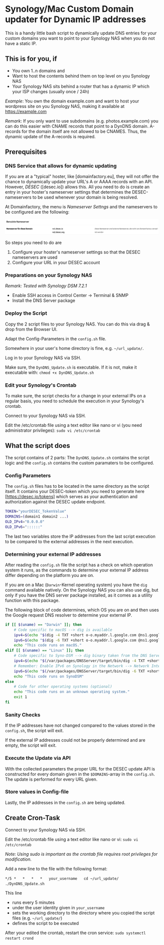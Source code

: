 # Synology/Mac Custom Domain updater for Dynamic IP addresses

This is a handy little bash script to dynamically update DNS entries for your custom domains you want to point to your Synology NAS when you do not have a static IP.

## This is for you, if

- You own 1..n domains and
- Want to host the contents behind them on top level on you Synology NAS
- Your Synology NAS sits behind a router that has a dynamic IP which your ISP changes (usually once / 24h)

*Example*: You own the domain example.com and want to host your wordpress site on you Synology NAS, making it available at <https://example.com>

*Remark*: If you only want to use subdomains (e.g. photos.example.com) you can do this easier with CNAME records that point to a DynDNS domain. A-records for the domain itself are not allowed to be CNAMES. Thus, the dynamic update of the A-records is required.

## Prerequisites

### DNS Service that allows for dynamic updating

If you are at a "typical" hoster, like [domainfactory.eu], they will not offer the chance to dynamically update your URL's A or AAAA records with an API. However, *DESEC* ([desec.io]) allows this. All you need to do is create an entry in your hoster's nameserver settings that determines the DESEC-nameservers to be used whenever your domain is being resolved.

At Domainfactory, the menu is *Nameserver Settngs* and the nameservers to be configured are the following:

![Nameserver Setting for external DNS](assets/dns_setting.png)

So steps you need to do are

1. Configure your hoster's nameserver settings so that the DESEC nameservers are used
2. Configure your URL in your DESEC account

### Preparations on your Synology NAS

*Remark: Tested with Synology DSM 7.2.1*

- Enable SSH access in Control Center -> Terminal & SNMP
- Install the DNS Server package

### Deploy the Script

Copy the 2 script files to your Synology NAS. You can do this via drag & drop from the Browser UI. 

Adapt the Config-Parameters in the `config.sh` file.

Somewhere in your user's home directory is fine, e.g. `~/url_update/`.

Log in to your Synology NAS via SSH.

Make sure, the `DynDNS_Update.sh` is executable. If it is not, make it executable with: `chmod +x DynDNS_Update.sh`

### Edit your Synology's Crontab

To make sure, the script checks for a change in your external IPs on a regular basis, you need to schedule the execution in your Synology's crontab.

Connect to your Synology NAS via SSH.

Edit the /etc/crontab file using a text editor like nano or vi (you need administrator privileges): `sudo vi /etc/crontab`

## What the script does

The script contains of 2 parts: The `DynDNS_Update.sh` contains the script logic and the `config.sh` contains the custom paramaters to be configured.

### Config Parameters

The `config.sh` files has to be located in the same directory as the script itself. It contains your DESEC-token which you need to generate here [https://desec.io/tokens] which serves as your authentication and authorization against the DESEC update endpoint.

```bash
TOKEN="yourDESEC_TokenValue"
DOMAINS=(domain1 domain2 ...)
OLD_IPv4="0.0.0.0"
OLD_IPv6="::::::"
```

The last two variables store the IP addresses from the last script execution to be compared to the external addresses in the next execution.

### Determining your external IP addresses

After reading the `config.sh` file the script has a check on which operation system it runs, as the commands to determine your external IP address differ depending on the platform you are on.

If you are on a Mac (`Darwin`-Kernel operating system) you have the `dig` command available natively. On the Synology NAS you can also use dig, but only if you have the DNS server package installed, as it comes as a utility function with this package.

The following block of code determines, which OS you are on and then uses the Google request DNS resolver to determine your external IP.

```bash
if [[ $(uname) == "Darwin" ]]; then
    # Code specific to macOS --> dig is available
    ipv4=$(echo "$(dig -4 TXT +short o-o.myaddr.l.google.com @ns1.google.com)" | sed 's/^"//; s/"$//')
    ipv6=$(echo "$(dig -6 TXT +short o-o.myaddr.l.google.com @ns1.google.com)" | sed 's/^"//; s/"$//')
    echo "This code runs on macOS."
elif [[ $(uname) == "Linux" ]]; then
    # Code specific to Syno-DSM --> dig binary taken from the DNS Server package
    ipv4=$(echo "$(/var/packages/DNSServer/target/bin/dig -4 TXT +short o-o.myaddr.l.google.com @ns1.google.com)" | sed 's/^"//; s/"$//')
    # Remember: Enable IPv6 on Synology in the Network --> Network Interface --> Manage section first
    ipv6=$(echo "$(/var/packages/DNSServer/target/bin/dig -6 TXT +short o-o.myaddr.l.google.com @ns1.google.com)" | sed 's/^"//; s/"$//')
    echo "This code runs on SynoDSM"
else
    # Code for other operating systems (optional)
    echo "This code runs on an unknown operating system."
    exit 1
fi
```

### Sanity Checks

If the IP addresses have not changed compared to the values stored in the `config.sh`, the script will exit.

If the external IP addresses could not be properly determined and are empty, the script will exit.

### Execute the Update via API

With the collected parameters the proper URL for the DESEC update API is constructed for every domain given in the `$DOMAINS`-array in the `config.sh`. The update is performed for every URL given.

### Store values in Config-file

Lastly, the IP addresses in the `config.sh` are being updated.

## Create Cron-Task

Connect to your Synology NAS via SSH.

Edit the /etc/crontab file using a text editor like nano or vi: `sudo vi /etc/crontab`

*Note: Using sudo is important as the crontab file requires root privileges for modification.*

Add a new line to the file with the following format:

`*/5 *   *   *   *   your_username   cd ~/url_update/ ./DynDNS_Update.sh`

This line

- runs every 5 minutes
- under the user identity given in `your_username`
- sets the working directory to the directory where you copied the script files (e.g. `~/url_update/`)
- defines the script to be executed

After your edited the crontab, restart the cron service: `sudo systemctl restart crond`
